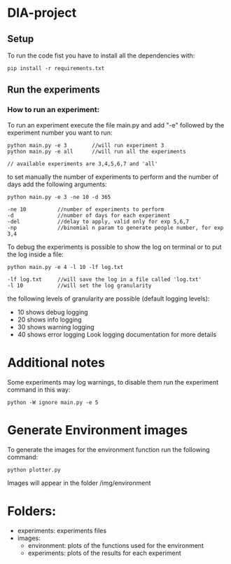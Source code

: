 # DIA-project

## Setup

To run the code fist you have to install all the dependencies with:

    pip install -r requirements.txt

## Run the experiments

### How to run an experiment:
To run an experiment execute the file main.py and add "-e" followed by the experiment number you want to run: 

    python main.py -e 3        //will run experiment 3 
    python main.py -e all      //will run all the experiments 

    // available experiments are 3,4,5,6,7 and 'all'

to set manually the number of experiments to perform and the number of days add the following arguments:

    python main.py -e 3 -ne 10 -d 365

    -ne 10          //number of experiments to perform
    -d              //number of days for each experiment
    -del            //delay to apply, valid only for exp 5,6,7 
    -np             //binomial n param to generate people number, for exp 3,4

To debug the experiments is possible to show the log on terminal or to put the log inside a file:

    python main.py -e 4 -l 10 -lf log.txt

    -lf log.txt     //will save the log in a file called 'log.txt'
    -l 10           //will set the log granularity

the following levels of granularity are possible (default logging levels):
* 10 shows debug logging
* 20 shows info logging
* 30 shows warning logging
* 40 shows error logging
Look logging documentation for more details 

# Additional notes
Some experiments may log warnings, to disable them run the experiment command in this way:

    python -W ignore main.py -e 5 
    
# Generate Environment images
To generate the images for the environment function run the following command:

    python plotter.py

Images will appear in the folder /img/environment

# Folders:
- experiments: experiments files
- images: 
    - environment: plots of the functions used for the environment
    - experiments: plots of the results for each experiment


